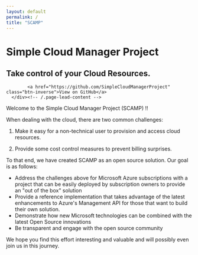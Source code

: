 ```yaml
---
layout: default
permalink: /
title: "SCAMP"
---
```

<div class="page-lead" style="background-image:url(//www.simplecloudmgr.org/images/wood-texture-1600x800.jpg)">
      <div class="wrap page-lead-content">
        <h1>Simple Cloud Manager Project</h1>
        <h2>Take control of your Cloud Resources.</h2>
		<!--
        <a href="//www.simplecloudmgr.org/getting-started/" class="btn-inverse">
		Start using Simple Coud Manager</a>&nbsp; or &nbsp; 
		--> 

			<a href="https://github.com/SimpleCloudManagerProject" class="btn-inverse">View on GitHub</a>
      </div><!-- /.page-lead-content -->
</div>

Welcome to the Simple Cloud Manager Project (SCAMP) !!

When dealing with the cloud, there are two common challenges:

1) Make it easy for a non-technical user to provision and access cloud resources. 

2) Provide some cost control measures to prevent billing surprises. 

To that end, we have created SCAMP as an open source solution. Our goal is as follows:

- Address the challenges above for Microsoft Azure subscriptions with a project that can be easily deployed by subscription owners to provide an "out of the box" solution
- Provide a reference implementation that takes advantage of the latest enhancements to Azure's Management API for those that want to build their own solution.
- Demonstrate how new Microsoft technologies can be combined with the latest Open Source innovations
- Be transparent and engage with the open source community

We hope you find this effort interesting and valuable and will possibly even join us in this journey.